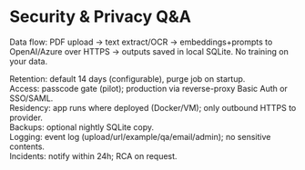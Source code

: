 # Security & Privacy Q&A
Data flow: PDF upload → text extract/OCR → embeddings+prompts to OpenAI/Azure over HTTPS → outputs saved in local SQLite. No training on your data.

Retention: default 14 days (configurable), purge job on startup.  
Access: passcode gate (pilot); production via reverse-proxy Basic Auth or SSO/SAML.  
Residency: app runs where deployed (Docker/VM); only outbound HTTPS to provider.  
Backups: optional nightly SQLite copy.  
Logging: event log (upload/url/example/qa/email/admin); no sensitive contents.  
Incidents: notify within 24h; RCA on request.
